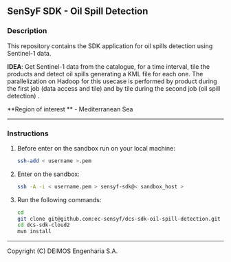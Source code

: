 ## SenSyF SDK - Oil Spill Detection

### Description

This repository contains the SDK application for oil spills detection using Sentinel-1 data.

**IDEA**: Get Sentinel-1 data from the catalogue, for a time interval, tile the products and detect oil spills generating a KML file for each one.
      The parallelization on Hadoop for this usecase is performed by product during the first job (data access and tile) and by tile during the second job (oil spill detection) .

**Region of interest ** - Mediterranean Sea

--------------

### Instructions

1. Before enter on the sandbox run on your local machine:

      ```bash
      ssh-add < username >.pem      
      ```

2. Enter on the sandbox:

      ```bash
      ssh -A -i < username.pem > sensyf-sdk@< sandbox_host >
      ```

3. Run the following commands:

      ```bash
      cd
      git clone git@github.com:ec-sensyf/dcs-sdk-oil-spill-detection.git
      cd dcs-sdk-cloud2
      mvn install
      ```

--------------

Copyright (C) DEIMOS Engenharia S.A.
